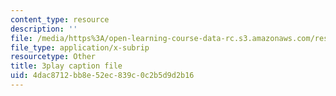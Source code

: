 ```yaml
---
content_type: resource
description: ''
file: /media/https%3A/open-learning-course-data-rc.s3.amazonaws.com/res-10-s95-physics-of-covid-19-transmission-fall-2020/4dac8712bb8e52ec839c0c2b5d9d2b16_QbueCxKUUTo.vtt
file_type: application/x-subrip
resourcetype: Other
title: 3play caption file
uid: 4dac8712-bb8e-52ec-839c-0c2b5d9d2b16
---
```

